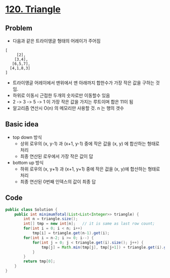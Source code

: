 # [120. Triangle](https://leetcode.com/problems/triangle/)

## Problem
- 다음과 같은 트라이앵글 형태의 어레이가 주어짐
```
[
     [2],
    [3,4],
   [6,5,7],
  [4,1,8,3]
]
```
- 트라이앵글 어레이에서 맨위에서 맨 아래까지 합한수가 가장 작은 값을 구하는 것임.
- 하위로 이동시 근접한 두개의 숫자로만 이동할수 있음
- 2 -> 3 -> 5 -> 1 이 가장 작은 값을 가지는 루트이며 합은 11이 됨
- 알고리즘 연산시 O(n) 의 메모리만 사용할 것. n 는 행의 갯수

## Basic idea
- top down 방식
  - 상위 로우의 (x, y-1) 과 (x+1, y-1) 중에 작은 값을 (x, y) 에 합산하는 형태로 처리
  - 최종 연산된 로우에서 가장 작은 값이 답
- bottom up 방식
  - 하위 로우의 (x, y+1) 과 (x+1, y+1) 중에 작은 겂을 (x, y)에 합산하는 형태로 처리
  - 최종 연산된 0번째 인덱스의 값이 최종 답

## Code
```java
public class Solution {
    public int minimumTotal(List<List<Integer>> triangle) {
        int n = triangle.size();
        int[] tmp = new int[n];   // it is same as last row count;
        for(int i = 0; i < n; i++)
            tmp[i] = triangle.get(n-1).get(i);
        for(int i = n-2; i >= 0; i--) {
            for(int j = 0; j < triangle.get(i).size(); j++) {
                tmp[j] = Math.min(tmp[j], tmp[j+1]) + triangle.get(i).get(j);
            }
        }
        return tmp[0];
    }
}
```
